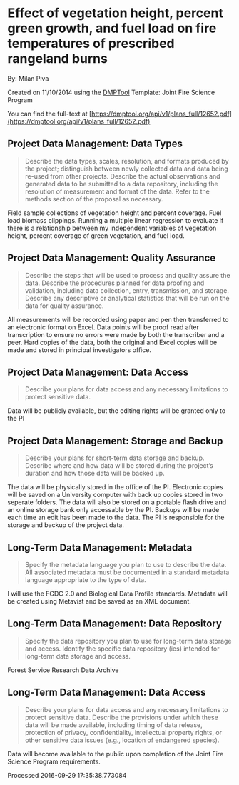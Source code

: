 # Effect of vegetation height, percent green growth, and fuel load on fire temperatures of prescribed rangeland burns  

By: Milan Piva

Created on 11/10/2014 using the [DMPTool](https://dmp.cdlib.org/) Template: Joint Fire Science Program

You can find the full-text at [https://dmptool.org/api/v1/plans_full/12652.pdf](https://dmptool.org/api/v1/plans_full/12652.pdf) 

## Project Data Management: Data Types

> Describe the data types, scales, resolution, and formats produced by the project; distinguish between newly collected data and data being re-used from other projects. Describe the actual observations and generated data to be submitted to a data repository, including the resolution of measurement and format of the data. Refer to the methods section of the proposal as necessary.

Field sample collections of vegetation height and percent coverage. Fuel load biomass clippings. Running a multiple linear regression to evaluate if there is a relationship between my independent variables of vegetation height, percent coverage of green vegetation, and fuel load.

## Project Data Management: Quality Assurance

> Describe the steps that will be used to process and quality assure the data.  Describe the procedures planned for data proofing and validation, including data collection, entry, transmission, and storage. Describe any descriptive or analytical statistics that will be run on the data for quality assurance.

All measurements will be recorded using paper and pen then transferred to an electronic format on Excel. Data points will be proof read after transcription to ensure no errors were made by both the transcriber and a peer. Hard copies of the data, both the original and Excel copies will be made and stored in principal investigators office.

## Project Data Management: Data Access

> Describe your plans for data access and any necessary limitations to protect sensitive data.  

Data will be publicly available, but the editing rights will be granted only to the PI

## Project Data Management: Storage and Backup

> Describe your plans for short-term data storage and backup. Describe where and how data will be stored during the project’s duration and how those data will be backed up.

The data will be physically stored in the office of the PI. Electronic copies will be saved on a University computer with back up copies stored in two seperate folders. The data will also be stored on a portable flash drive and an online storage bank only accessable by the PI. Backups will be made each time an edit has been made to the data. The PI is responsible for the storage and backup of the project data.

## Long-Term Data Management: Metadata

> Specify the metadata language you plan to use to describe the data. All associated metadata must be documented in a standard metadata language appropriate to the type of data. 

I will use the FGDC 2.0 and Biological Data Profile standards. Metadata will be created using Metavist and be saved as an XML document.

## Long-Term Data Management: Data Repository

> Specify the data repository you plan to use for long-term data storage and access. Identify the specific data repository (ies) intended for long-term data storage and access.

Forest Service Research Data Archive

## Long-Term Data Management: Data Access

> Describe your plans for data access and any necessary limitations to protect sensitive data.  Describe the provisions under which these data will be made available, including timing of data release, protection of privacy, confidentiality, intellectual property rights, or other sensitive data issues (e.g., location of endangered species).

Data will become available to the public upon completion of the Joint Fire Science Program requirements.

Processed 2016-09-29 17:35:38.773084
